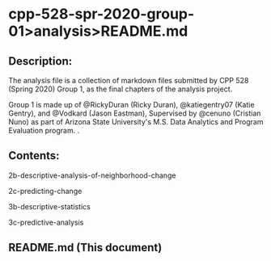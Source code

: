 # cpp-528-spr-2020-group-01>analysis>README.md

## Description:

The analysis file is a collection of markdown files submitted by CPP 528 (Spring 2020) Group 1, as the final chapters of the analysis project.

Group 1 is made up of @RickyDuran (Ricky Duran), @katiegentry07 (Katie Gentry), and @Vodkard (Jason Eastman), Supervised by @cenuno (Cristian Nuno) as part of Arizona State University's M.S. Data Analytics and Program Evaluation program. . 

## Contents:

2b-descriptive-analysis-of-neighborhood-change

2c-predicting-change

3b-descriptive-statistics

3c-predictive-analysis

## README.md (This document)
